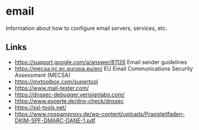 # email
Information about how to configure email servers, services, etc.

## Links
- https://support.google.com/a/answer/81126 Email sender guidelines
- https://mecsa.jrc.ec.europa.eu/en/ EU Email Communications Security Assessment (MECSA)
- https://mxtoolbox.com/supertool
- https://www.mail-tester.com/
- https://dnssec-debugger.verisignlabs.com/
- https://www.experte.de/dns-check/dnssec
- https://ssl-tools.net/
- https://www.nospamproxy.de/wp-content/uploads/Praxisleitfaden-DKIM-SPF-DMARC-DANE-1.pdf
